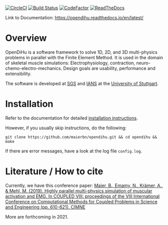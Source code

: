 [![CircleCI](https://circleci.com/gh/maierbn/opendihu/tree/develop.svg?style=svg)](https://circleci.com/gh/maierbn/opendihu/tree/develop)
[![Build Status](https://travis-ci.com/maierbn/opendihu.svg?branch=stable)](https://travis-ci.com/maierbn/opendihu)
[![CodeFactor](https://www.codefactor.io/repository/github/maierbn/opendihu/badge/develop)](https://www.codefactor.io/repository/github/maierbn/opendihu/overview/develop)
[![ReadTheDocs](https://readthedocs.org/projects/opendihu/badge/?version=latest)](https://opendihu.readthedocs.io/en/latest/)

Link to Documentation: https://opendihu.readthedocs.io/en/latest/

# Overview
OpenDiHu is a software framework to solve 1D, 2D, and 3D multi-physics problems in parallel with the Finite Element Method.
It is used in the domain of skeletal muscle simulations: Electrophysiology, contraction, neuro-chemo-electro-mechanics.
Design goals are usability, performance and extensibility.

The software is developed at [SGS](https://www.ipvs.uni-stuttgart.de/abteilungen/sgs/index.html?__locale=en) and [IANS](https://www.ians.uni-stuttgart.de/institute/) at the [University of Stuttgart](https://www.uni-stuttgart.de/en/index.html).

# Installation
Refer to the documentation for detailed [installation instructions](https://opendihu.readthedocs.io/en/latest/user/installation.html).

However, if you usually skip instructions, do the following:
```
git clone https://github.com/maierbn/opendihu.git && cd opendihu && make
```
If there are error messages, have a look at the log file `config.log`.

# Literature / How to cite

Currently, we have this conference paper:
[Maier, B., Emamy, N., Krämer, A., & Mehl, M. (2019). Highly parallel multi-physics simulation of muscular activation and EMG. In COUPLED VIII: proceedings of the VIII International Conference on Computational Methods for Coupled Problems in Science and Engineering (pp. 610-621). CIMNE](https://upcommons.upc.edu/handle/2117/190149)

More are forthcoming in 2021.
